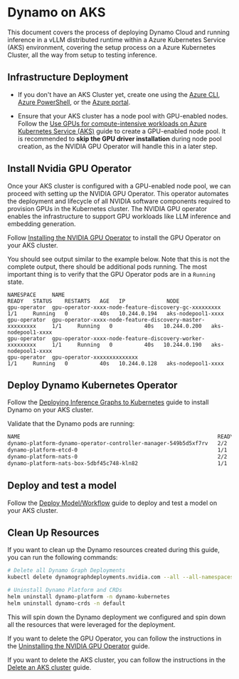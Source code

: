 # Dynamo on AKS

This document covers the process of deploying Dynamo Cloud and running inference in a vLLM distributed runtime within a Azure Kubernetes Service (AKS) environment, covering the setup process on a Azure Kubernetes Cluster, all the way from setup to testing inference.

## Infrastructure Deployment

- If you don't have an AKS Cluster yet, create one using the [Azure CLI](https://learn.microsoft.com/en-us/azure/aks/learn/quick-kubernetes-deploy-cli), [Azure PowerShell](https://learn.microsoft.com/en-us/azure/aks/learn/quick-kubernetes-deploy-powershell), or the [Azure portal](https://learn.microsoft.com/en-us/azure/aks/learn/quick-kubernetes-deploy-portal).

- Ensure that your AKS cluster has a node pool with GPU-enabled nodes. Follow the [Use GPUs for compute-intensive workloads on Azure Kubernetes Service (AKS)](https://learn.microsoft.com/en-us/azure/aks/use-nvidia-gpu?tabs=add-ubuntu-gpu-node-pool#skip-gpu-driver-installation) guide to create a GPU-enabled node pool. It is recommended to **skip the GPU driver installation** during node pool creation, as the NVIDIA GPU Operator will handle this in a later step.

## Install Nvidia GPU Operator

Once your AKS cluster is configured with a GPU-enabled node pool, we can proceed with setting up the NVIDIA GPU Operator. This operator automates the deployment and lifecycle of all NVIDIA software components required to provision GPUs in the Kubernetes cluster. The NVIDIA GPU operator enables the infrastructure to support GPU workloads like LLM inference and embedding generation.

Follow [Installing the NVIDIA GPU Operator](https://docs.nvidia.com/datacenter/cloud-native/gpu-operator/latest/getting-started.html) to install the GPU Operator on your AKS cluster.

You should see output similar to the example below. Note that this is not the complete output, there should be additional pods running. The most important thing is to verify that the GPU Operator pods are in a `Running` state.

```
NAMESPACE     NAME                                                          READY   STATUS    RESTARTS   AGE   IP             NODE
gpu-operator  gpu-operator-xxxx-node-feature-discovery-gc-xxxxxxxxx         1/1     Running   0          40s   10.244.0.194   aks-nodepool1-xxxx
gpu-operator  gpu-operator-xxxx-node-feature-discovery-master-xxxxxxxxx     1/1     Running   0          40s   10.244.0.200   aks-nodepool1-xxxx
gpu-operator  gpu-operator-xxxx-node-feature-discovery-worker-xxxxxxxxx     1/1     Running   0          40s   10.244.0.190   aks-nodepool1-xxxx
gpu-operator  gpu-operator-xxxxxxxxxxxxxx                                   1/1     Running   0          40s   10.244.0.128   aks-nodepool1-xxxx
```

## Deploy Dynamo Kubernetes Operator

Follow the [Deploying Inference Graphs to Kubernetes](../../../docs/kubernetes/README.md) guide to install Dynamo on your AKS cluster.

Validate that the Dynamo pods are running:

```bash
NAME                                                              READY   STATUS    RESTARTS   AGE
dynamo-platform-dynamo-operator-controller-manager-549b5d5xf7rv   2/2     Running   0          2m50s
dynamo-platform-etcd-0                                            1/1     Running   0          2m50s
dynamo-platform-nats-0                                            2/2     Running   0          2m50s
dynamo-platform-nats-box-5dbf45c748-kln82                         1/1     Running   0          2m51s
```

## Deploy and test a model

Follow the [Deploy Model/Workflow](../../../docs/kubernetes/installation_guide.md#next-steps) guide to deploy and test a model on your AKS cluster.

## Clean Up Resources

If you want to clean up the Dynamo resources created during this guide, you can run the following commands:

```bash
# Delete all Dynamo Graph Deployments
kubectl delete dynamographdeployments.nvidia.com --all --all-namespaces

# Uninstall Dynamo Platform and CRDs
helm uninstall dynamo-platform -n dynamo-kubernetes
helm uninstall dynamo-crds -n default
```

This will spin down the Dynamo deployment we configured and spin down all the resources that were leveraged for the deployment.

If you want to delete the GPU Operator, you can follow the instructions in the [Uninstalling the NVIDIA GPU Operator](https://docs.nvidia.com/datacenter/cloud-native/gpu-operator/latest/uninstall.html) guide.

If you want to delete the AKS cluster, you can follow the instructions in the [Delete an AKS cluster](https://learn.microsoft.com/en-us/azure/aks/delete-cluster) guide.
